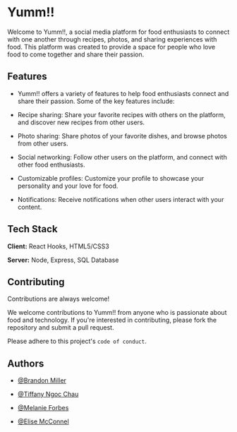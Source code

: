 
# Yumm!!

Welcome to Yumm!!, a social media platform for food enthusiasts to connect with one another through recipes, photos, and sharing experiences with food. This platform was created to provide a space for people who love food to come together and share their passion.


## Features

- Yumm!! offers a variety of features to help food enthusiasts connect and share their passion. Some of the key features include:

- Recipe sharing: Share your favorite recipes with others on the platform, and discover new recipes from other users.

- Photo sharing: Share photos of your favorite dishes, and browse photos from other users.

- Social networking: Follow other users on the platform, and connect with other food enthusiasts.

- Customizable profiles: Customize your profile to showcase your personality and your love for food.

- Notifications: Receive notifications when other users interact with your content.



## Tech Stack

**Client:** React Hooks, HTML5/CSS3

**Server:** Node, Express, SQL Database


## Contributing

Contributions are always welcome!

We welcome contributions to Yumm!! from anyone who is passionate about food and technology. If you're interested in contributing, please fork the repository and submit a pull request.

Please adhere to this project's `code of conduct`.


## Authors
- [@Brandon Miller](https://github.com/bmiller1881)

- [@Tiffany Ngoc Chau](https://github.com/tiffanynchau/)

- [@Melanie Forbes](https://github.com/mforbz12)

- [@Elise McConnel](https://github.com/enmcco)
